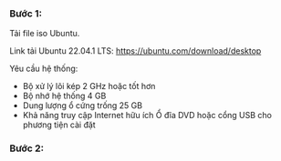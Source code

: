 ### Bước 1: 

Tải file iso Ubuntu.

Link tải Ubuntu 22.04.1 LTS: https://ubuntu.com/download/desktop

Yêu cầu hệ thống:

- Bộ xử lý lõi kép 2 GHz hoặc tốt hơn 
- Bộ nhớ hệ thống 4 GB 
- Dung lượng ổ cứng trống 25 GB 
- Khả năng truy cập Internet hữu ích Ổ đĩa DVD hoặc cổng USB cho phương tiện cài đặt

### Bước 2: 
